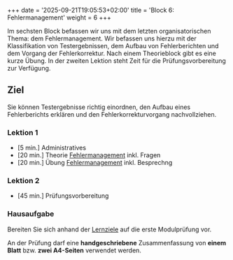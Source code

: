 +++
date = '2025-09-21T19:05:53+02:00'
title = 'Block 6: Fehlermanagement'
weight = 6
+++

Im sechsten Block befassen wir uns mit dem letzten organisatorischen Thema: dem Fehlermanagement. Wir befassen uns hierzu mit der Klassifikation von Testergebnissen, dem Aufbau von Fehlerberichten und dem Vorgang der Fehlerkorrektur. Nach einem Theorieblock gibt es eine kurze Übung. In der zweiten Lektion steht Zeit für die Prüfungsvorbereitung zur Verfügung.

## Ziel

Sie können Testergebnisse richtig einordnen, den Aufbau eines Fehlerberichts erklären und den Fehlerkorrekturvorgang nachvollziehen.

### Lektion 1

- [5 min.] Administratives
- [20 min.] Theorie [Fehlermanagement](/theorie/fehlermanagement) inkl. Fragen
- [20 min.] Übung [Fehlermanagement](/uebungen/fehlermanagement/) inkl. Besprechng

### Lektion 2

- [45 min.] Prüfungsvorbereitung

### Hausaufgabe

Bereiten Sie sich anhand der [Lernziele](/lernziele/pruefung-1/) auf die erste Modulprüfung vor.

An der Prüfung darf eine **handgeschriebene** Zusammenfassung von **einem Blatt** bzw. **zwei A4-Seiten** verwendet werden.